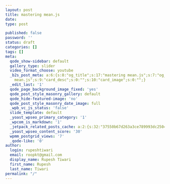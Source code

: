 ```yaml
---
layout: post
title: mastering mean.js
date:
type: post

published: false
password: ''
status: draft
categories: []
tags: []
meta:
  qode_show-sidebar: default
  gallery_type: slider
  video_format_choose: youtube
  _b2s_post_meta: a:6:{s:8:"og_title";s:17:"mastering mean.js";s:7:"og_desc";s:0:"";s:8:"og_image";s:0:"";s:10:"card_title";s:17:"mastering
    mean.js";s:9:"card_desc";s:0:"";s:10:"card_image";s:0:"";}
  _edit_last: '1'
  qode_page_background_image_fixed: 'yes'
  qode_post_style_masonry_gallery: default
  qode_hide-featured-image: 'no'
  qode_post_style_masonry_date_image: full
  _wpb_vc_js_status: 'false'
  slide_template: default
  _yoast_wpseo_primary_category: '1'
  _wpcom_is_markdown: '1'
  _jetpack_related_posts_cache: a:2:{s:32:"37550b67d263a3ce789993dc25046c5f";a:2:{s:7:"expires";i:1591178219;s:7:"payload";a:2:{i:0;a:1:{s:2:"id";i:344;}i:1;a:1:{s:2:"id";i:2302;}}}s:32:"8f6677c9d6b0f903e98ad32ec61f8deb";a:2:{s:7:"expires";i:1591178233;s:7:"payload";a:3:{i:0;a:1:{s:2:"id";i:1039;}i:1;a:1:{s:2:"id";i:2158;}i:2;a:1:{s:2:"id";i:779;}}}}
  _yoast_wpseo_content_score: '30'
  wpmm_postgrid_views: '7'
  _qode-like: '0'
author:
  login: rupeshtiwari
  email: roopkt@gmail.com
  display_name: Rupesh Tiwari
  first_name: Rupesh
  last_name: Tiwari
permalink: "/"
---
```

<p><!-- wp:block {"ref":3158} /--></p>
